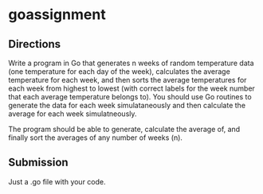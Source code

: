 # goassignment

## Directions 
Write a program in Go that generates n weeks of random temperature data (one temperature for each day of the week), calculates the average temperature for each week, and
then sorts the average temperatures for each week from highest to lowest (with correct labels for the week number that each average temperature belongs to). You should use
Go routines to generate the data for each week simulataneously and then calculate the average for each week simulatneously. 

The program should be able to generate, calculate the average of, and finally sort the averages of any number of weeks (n). 

## Submission
Just a .go file with your code. 